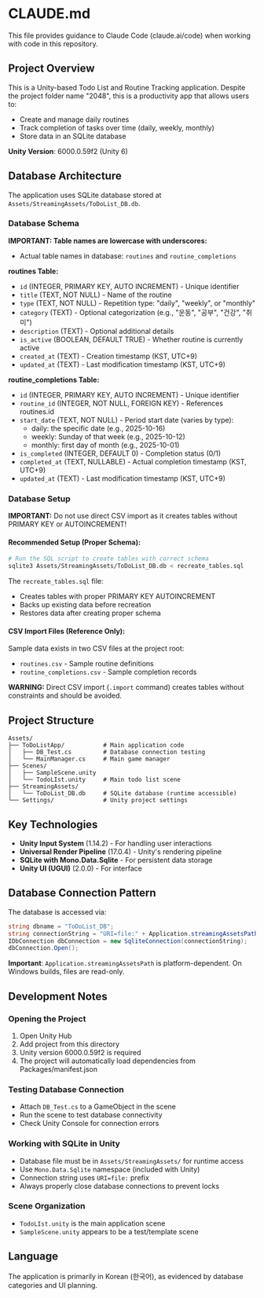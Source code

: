 # CLAUDE.md

This file provides guidance to Claude Code (claude.ai/code) when working with code in this repository.

## Project Overview

This is a Unity-based Todo List and Routine Tracking application. Despite the project folder name "2048", this is a productivity app that allows users to:
- Create and manage daily routines
- Track completion of tasks over time (daily, weekly, monthly)
- Store data in an SQLite database

**Unity Version**: 6000.0.59f2 (Unity 6)

## Database Architecture

The application uses SQLite database stored at `Assets/StreamingAssets/ToDoList_DB.db`.

### Database Schema

**IMPORTANT: Table names are lowercase with underscores:**
- Actual table names in database: `routines` and `routine_completions`

**routines Table:**
- `id` (INTEGER, PRIMARY KEY, AUTO INCREMENT) - Unique identifier
- `title` (TEXT, NOT NULL) - Name of the routine
- `type` (TEXT, NOT NULL) - Repetition type: "daily", "weekly", or "monthly"
- `category` (TEXT) - Optional categorization (e.g., "운동", "공부", "건강", "취미")
- `description` (TEXT) - Optional additional details
- `is_active` (BOOLEAN, DEFAULT TRUE) - Whether routine is currently active
- `created_at` (TEXT) - Creation timestamp (KST, UTC+9)
- `updated_at` (TEXT) - Last modification timestamp (KST, UTC+9)

**routine_completions Table:**
- `id` (INTEGER, PRIMARY KEY, AUTO INCREMENT) - Unique identifier
- `routine_id` (INTEGER, NOT NULL, FOREIGN KEY) - References routines.id
- `start_date` (TEXT, NOT NULL) - Period start date (varies by type):
  - daily: the specific date (e.g., 2025-10-16)
  - weekly: Sunday of that week (e.g., 2025-10-12)
  - monthly: first day of month (e.g., 2025-10-01)
- `is_completed` (INTEGER, DEFAULT 0) - Completion status (0/1)
- `completed_at` (TEXT, NULLABLE) - Actual completion timestamp (KST, UTC+9)
- `updated_at` (TEXT) - Last modification timestamp (KST, UTC+9)

### Database Setup

**IMPORTANT:** Do not use direct CSV import as it creates tables without PRIMARY KEY or AUTOINCREMENT!

#### Recommended Setup (Proper Schema):
```bash
# Run the SQL script to create tables with correct schema
sqlite3 Assets/StreamingAssets/ToDoList_DB.db < recreate_tables.sql
```

The `recreate_tables.sql` file:
- Creates tables with proper PRIMARY KEY AUTOINCREMENT
- Backs up existing data before recreation
- Restores data after creating proper schema

#### CSV Import Files (Reference Only):
Sample data exists in two CSV files at the project root:
- `routines.csv` - Sample routine definitions
- `routine_completions.csv` - Sample completion records

**WARNING:** Direct CSV import (`.import` command) creates tables without constraints and should be avoided.

## Project Structure

```
Assets/
├── ToDoListApp/           # Main application code
│   ├── DB_Test.cs         # Database connection testing
│   └── MainManager.cs     # Main game manager
├── Scenes/
│   ├── SampleScene.unity
│   └── TodoLIst.unity     # Main todo list scene
├── StreamingAssets/
│   └── ToDoList_DB.db     # SQLite database (runtime accessible)
└── Settings/              # Unity project settings
```

## Key Technologies

- **Unity Input System** (1.14.2) - For handling user interactions
- **Universal Render Pipeline** (17.0.4) - Unity's rendering pipeline
- **SQLite with Mono.Data.Sqlite** - For persistent data storage
- **Unity UI (UGUI)** (2.0.0) - For interface

## Database Connection Pattern

The database is accessed via:
```csharp
string dbname = "ToDoList_DB";
string connectionString = "URI=file:" + Application.streamingAssetsPath + "/" + dbname + ".db";
IDbConnection dbConnection = new SqliteConnection(connectionString);
dbConnection.Open();
```

**Important**: `Application.streamingAssetsPath` is platform-dependent. On Windows builds, files are read-only.

## Development Notes

### Opening the Project
1. Open Unity Hub
2. Add project from this directory
3. Unity version 6000.0.59f2 is required
4. The project will automatically load dependencies from Packages/manifest.json

### Testing Database Connection
- Attach `DB_Test.cs` to a GameObject in the scene
- Run the scene to test database connectivity
- Check Unity Console for connection errors

### Working with SQLite in Unity
- Database file must be in `Assets/StreamingAssets/` for runtime access
- Use `Mono.Data.Sqlite` namespace (included with Unity)
- Connection string uses `URI=file:` prefix
- Always properly close database connections to prevent locks

### Scene Organization
- `TodoLIst.unity` is the main application scene
- `SampleScene.unity` appears to be a test/template scene

## Language
The application is primarily in Korean (한국어), as evidenced by database categories and UI planning.
